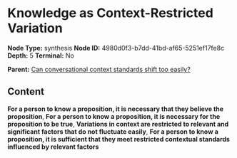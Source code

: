 # Knowledge as Context-Restricted Variation

**Node Type:** synthesis
**Node ID:** 4980d0f3-b7dd-41bd-af65-5251ef17fe8c
**Depth:** 5
**Terminal:** No

**Parent:** [Can conversational context standards shift too easily?](can-conversational-context-standards-shift-too-easily-antithesis-53c30a33-a7ca-44d6-85a9-7bb9d627a8d3.md)

## Content

**For a person to know a proposition, it is necessary that they believe the proposition**, **For a person to know a proposition, it is necessary for the proposition to be true**, **Variations in context are restricted to relevant and significant factors that do not fluctuate easily**, **For a person to know a proposition, it is sufficient that they meet restricted contextual standards influenced by relevant factors**

